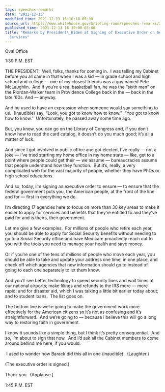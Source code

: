 ```yaml
---
tags: speeches-remarks
date: '2021-12-13'
modified_time: 2021-12-13 16:10:18-05:00
source_url: https://www.whitehouse.gov/briefing-room/speeches-remarks/2021/12/13/remarks-by-president-biden-at-signing-of-executive-order-on-government-services/
published_time: 2021-12-13 16:30:00-05:00
title: "Remarks by President\_Biden at Signing of Executive Order on Government\_\
  Services"
---
```

 
Oval Office

1:39 P.M. EST  
   
THE PRESIDENT:  Well, folks, thanks for coming in.  I was telling my
Cabinet before you all came in that when I was a kid — in grade school
and high school and college — one of my closest friends was a guy named
Pete McLaughlin.  And if you’re a real basketball fan, he was the “sixth
man” on the Riordan-Walker team in Providence College back in the — back
in the late ‘60s. And — anyway.  
   
And he used to have an expression when someone would say something to
us.  (Inaudible) say, “Look, you got to know how to know.”  “You got to
know how to know.”  Unfortunately, he passed away some time ago.   
   
But, you know, you can go on the Library of Congress and, if you don’t
know how to read the card catalog, it doesn’t do you much good; it’s all
a matter of luck.    
   
And since I got involved in public office and got elected, I’ve really —
not a joke — I’ve tried starting my home office in my home state — like,
get to a point where people could get their — we assume — bureaucracies
assume that people understand how they function.  But it’s, really, a
very complicated web for the vast majority of people, whether they have
PhDs or high school educations.  
   
And so, today, I’m signing an executive order to ensure — to ensure that
the federal government puts you, the American people, at the front of
the line and for — first in everything we do.   
   
I’m directing 17 agencies here to focus on more than 30 key areas to
make it easier to apply for services and benefits that they’re entitled
to and they’ve paid for and is theirs, their government.  
   
Let me give a few examples.  For millions of people who retire each
year, you should be able to apply for Social Security benefits without
needing to go to a Social Security office and have Medicare proactively
reach out to you with the tools you need to manage your health and save
money.   
   
Or if you’re one of the tens of millions of people who move each year,
you should be able to take and update your address one time, in one
place, and check off which agencies that new information should go to
instead of going to each one separately to let them know.  
   
And you’ll see better technology to speed security lines and wait times
at our national airports; make filings and refunds to the IRS more —
more rapid; and for disaster aid, which I was talking a little bit
earlier today about; and to student loans.  The list goes on.  
   
The bottom line is we’re going to make the government work more
effectively for the American citizens so it’s not as confusing and it’s
straightforward.  And we’re going to — because I believe this will go a
long way to restoring faith in government.   
   
I know it sounds like a simple thing, but I think it’s pretty
consequential.  And so, I’m about to sign that now.  And I’d ask all the
Cabinet members to come around behind me here, if you would.  
   
 I used to wonder how Barack did this all in one (inaudible). 
(Laughter.)  
   
(The executive order is signed.)  
   
Thank you.  (Applause.)  
   
1:45 P.M. EST
